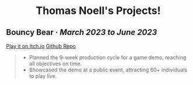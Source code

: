 <h1 align="center">Thomas Noell's Projects!</h1>

<h2><strong>Bouncy Bear</strong> · <em>March 2023 to June 2023</em></h2>

[Play it on Itch.io](https://officialthomas.itch.io/bouncybear) [Github Repo](https://officialthomas.itch.io/bouncybear)

> - Planned the 9-week production cycle for a game demo, reaching all objectives on time. 
> - Showcased the demo at a public event, attracting 60+ individuals to play live.
